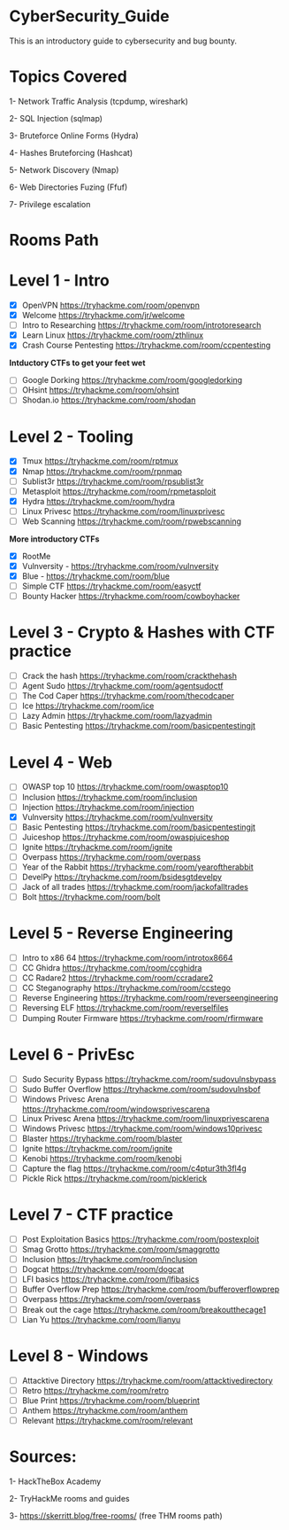 # CyberSecurity_Guide
This is an introductory guide to cybersecurity and bug bounty.

# Topics Covered 

 1- Network Traffic Analysis (tcpdump, wireshark)
 
 2- SQL Injection (sqlmap)
 
 3- Bruteforce Online Forms (Hydra)
 
 4- Hashes Bruteforcing (Hashcat)
 
 5- Network Discovery (Nmap)
 
 6- Web Directories Fuzing (Ffuf)

 7- Privilege escalation 

# Rooms Path

 # Level 1 - Intro
 - [X] OpenVPN https://tryhackme.com/room/openvpn
 - [X] Welcome https://tryhackme.com/jr/welcome
 - [ ] Intro to Researching https://tryhackme.com/room/introtoresearch
 - [X] Learn Linux https://tryhackme.com/room/zthlinux
 - [X] Crash Course Pentesting https://tryhackme.com/room/ccpentesting

 **Intductory CTFs to get your feet wet**

 - [ ] Google Dorking https://tryhackme.com/room/googledorking
 - [ ] OHsint https://tryhackme.com/room/ohsint
 - [ ] Shodan.io https://tryhackme.com/room/shodan

 # Level 2 - Tooling
 - [X] Tmux https://tryhackme.com/room/rptmux
 - [X] Nmap https://tryhackme.com/room/rpnmap
 - [ ] Sublist3r https://tryhackme.com/room/rpsublist3r
 - [ ] Metasploit https://tryhackme.com/room/rpmetasploit
 - [X] Hydra https://tryhackme.com/room/hydra
 - [ ] Linux Privesc https://tryhackme.com/room/linuxprivesc
 - [ ] Web Scanning https://tryhackme.com/room/rpwebscanning

 **More introductory CTFs**
 - [X] RootMe
 - [X] Vulnversity - https://tryhackme.com/room/vulnversity
 - [X] Blue - https://tryhackme.com/room/blue
 - [ ] Simple CTF https://tryhackme.com/room/easyctf
 - [ ] Bounty Hacker https://tryhackme.com/room/cowboyhacker

 # Level 3 - Crypto & Hashes with CTF practice
 - [ ] Crack the hash https://tryhackme.com/room/crackthehash
 - [ ] Agent Sudo https://tryhackme.com/room/agentsudoctf
 - [ ] The Cod Caper https://tryhackme.com/room/thecodcaper
 - [ ] Ice https://tryhackme.com/room/ice
 - [ ] Lazy Admin https://tryhackme.com/room/lazyadmin
 - [ ] Basic Pentesting https://tryhackme.com/room/basicpentestingjt

 # Level 4 - Web
 - [ ] OWASP top 10 https://tryhackme.com/room/owasptop10
 - [ ] Inclusion https://tryhackme.com/room/inclusion
 - [ ] Injection https://tryhackme.com/room/injection
 - [X] Vulnversity https://tryhackme.com/room/vulnversity
 - [ ] Basic Pentesting https://tryhackme.com/room/basicpentestingjt
 - [ ] Juiceshop https://tryhackme.com/room/owaspjuiceshop
 - [ ] Ignite https://tryhackme.com/room/ignite
 - [ ] Overpass https://tryhackme.com/room/overpass
 - [ ] Year of the Rabbit https://tryhackme.com/room/yearoftherabbit
 - [ ] DevelPy https://tryhackme.com/room/bsidesgtdevelpy
 - [ ] Jack of all trades https://tryhackme.com/room/jackofalltrades
 - [ ] Bolt https://tryhackme.com/room/bolt

 # Level 5 - Reverse Engineering
 - [ ] Intro to x86 64 https://tryhackme.com/room/introtox8664
 - [ ] CC Ghidra https://tryhackme.com/room/ccghidra
 - [ ] CC Radare2 https://tryhackme.com/room/ccradare2
 - [ ] CC Steganography https://tryhackme.com/room/ccstego
 - [ ] Reverse Engineering https://tryhackme.com/room/reverseengineering
 - [ ] Reversing ELF https://tryhackme.com/room/reverselfiles
 - [ ] Dumping Router Firmware https://tryhackme.com/room/rfirmware

 # Level 6 - PrivEsc
 - [ ] Sudo Security Bypass https://tryhackme.com/room/sudovulnsbypass
 - [ ] Sudo Buffer Overflow https://tryhackme.com/room/sudovulnsbof
 - [ ] Windows Privesc Arena https://tryhackme.com/room/windowsprivescarena
 - [ ] Linux Privesc Arena https://tryhackme.com/room/linuxprivescarena
 - [ ] Windows Privesc https://tryhackme.com/room/windows10privesc
 - [ ] Blaster https://tryhackme.com/room/blaster
 - [ ] Ignite https://tryhackme.com/room/ignite
 - [ ] Kenobi https://tryhackme.com/room/kenobi
 - [ ] Capture the flag https://tryhackme.com/room/c4ptur3th3fl4g
 - [ ] Pickle Rick https://tryhackme.com/room/picklerick

 # Level 7 - CTF practice
 - [ ] Post Exploitation Basics https://tryhackme.com/room/postexploit
 - [ ] Smag Grotto https://tryhackme.com/room/smaggrotto
 - [ ] Inclusion https://tryhackme.com/room/inclusion
 - [ ] Dogcat https://tryhackme.com/room/dogcat
 - [ ] LFI basics https://tryhackme.com/room/lfibasics
 - [ ] Buffer Overflow Prep https://tryhackme.com/room/bufferoverflowprep
 - [ ] Overpass https://tryhackme.com/room/overpass
 - [ ] Break out the cage https://tryhackme.com/room/breakoutthecage1
 - [ ] Lian Yu https://tryhackme.com/room/lianyu

 # Level 8 - Windows
 - [ ] Attacktive Directory https://tryhackme.com/room/attacktivedirectory
 - [ ] Retro https://tryhackme.com/room/retro
 - [ ] Blue Print https://tryhackme.com/room/blueprint
 - [ ] Anthem https://tryhackme.com/room/anthem
 - [ ] Relevant https://tryhackme.com/room/relevant

# Sources:

 1- HackTheBox Academy
 
 2- TryHackMe rooms and guides
 
 3- https://skerritt.blog/free-rooms/ (free THM rooms path)
